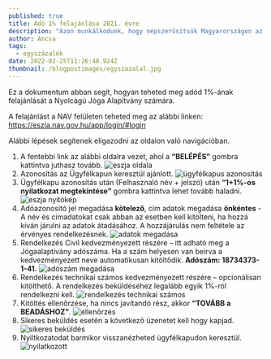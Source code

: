 ```yaml
---
published: true
title: Adó 1% felajánlása 2021. évre
description: "Azon munkálkodunk, hogy népszerűsítsük Magyarországon az astanga jóga hagyományát "
author: Ancsa
tags:
  - egyszázalék
date: 2022-02-25T11:26:40.924Z
thumbnail: /blogpostimages/egyszazalal.jpg
---
```


Ez a dokumentum abban segit, hogyan teheted meg adód 1%-ának felajánlását a Nyolcágú Jóga Alapítvány számára.

A felajánlást a NAV felületen teheted meg az alábbi linken: https://eszja.nav.gov.hu/app/login/#login

Alábbi lépések segítenek eligazodni az oldalon való navigációban.

1. A fentebbi link az alábbi oldalra vezet, ahol a **“BELÉPÉS”** gombra kattintva juthasz tovább.
   ![eszja oldala](http://bandha.works/nyolcag/blogpostimages/egyszazalek/szja1.png "ESZJA oldala")
2. Azonosítás az Ügyfélkapun keresztül ajánlott.
   ![ügyfélkapus azonosítás](http://bandha.works/nyolcag/blogpostimages/egyszazalek/szja2.png "ügyfélkapus azonosítás")
3. Ügyfélkapu azonosítás után (Felhasznaló név + jelszó) után **“1+1%-os nyilatkozat megtekintése”** gombra kattintva lehet tovább haladni.
   ![eszja nyitókép](http://bandha.works/nyolcag/blogpostimages/egyszazalek/szja3.png "eszja nyitókép")
4. Adóazonositó jel megadása **kötelező**, cím adatok megadása **önkéntes** - A név és címadatokat csak abban az esetben kell kitölteni, ha hozzá kíván járulni az adatok átadásához. A hozzájárulás nem feltétele az érvényes rendelkezésnek.
   ![adatok megadása](http://bandha.works/nyolcag/blogpostimages/egyszazalek/szja4.png "adatok megadása")
5. Rendelkezés Civil kedvezményezett részére – itt adható meg a Jógaalaptivány adószáma. Ha a szám helyesen van beirva a kedvezményezett neve automatikusan kitöltődik. **Adószám: 18734373-1-41.**
   ![adószám megadása](http://bandha.works/nyolcag/blogpostimages/egyszazalek/szja5.png "adószám megadása")
6. Rendelkezés technikai számos kedvezményezett részére – opcionálisan kitölthető. A rendelkezés beküldéséhez legalább egyik 1%-ról rendelkezni kell.
   ![rendelkezés technikai számos](http://bandha.works/nyolcag/blogpostimages/egyszazalek/szja6.png "rendelkezés technikai számos")
7. Kitöltés ellenőrzése, ha nincs javítandó rész, akkor **“TOVÁBB a BEADÁSHOZ”**.
   ![ellenőrzés](http://bandha.works/nyolcag/blogpostimages/egyszazalek/szja7.png "ellenőrzés")
8. Sikeres beküldés esetén a következő üzenetet kell hogy kapjad.
   ![sikeres beküldés](http://bandha.works/nyolcag/blogpostimages/egyszazalek/szja8.png "sikeres beküldés")
9. Nyiltkozatodat barmikor visszanézheted ügyfélkapudon keresztül.
   ![nyilatkozott](http://bandha.works/nyolcag/blogpostimages/egyszazalek/szja9.png "nyilatkozott")
